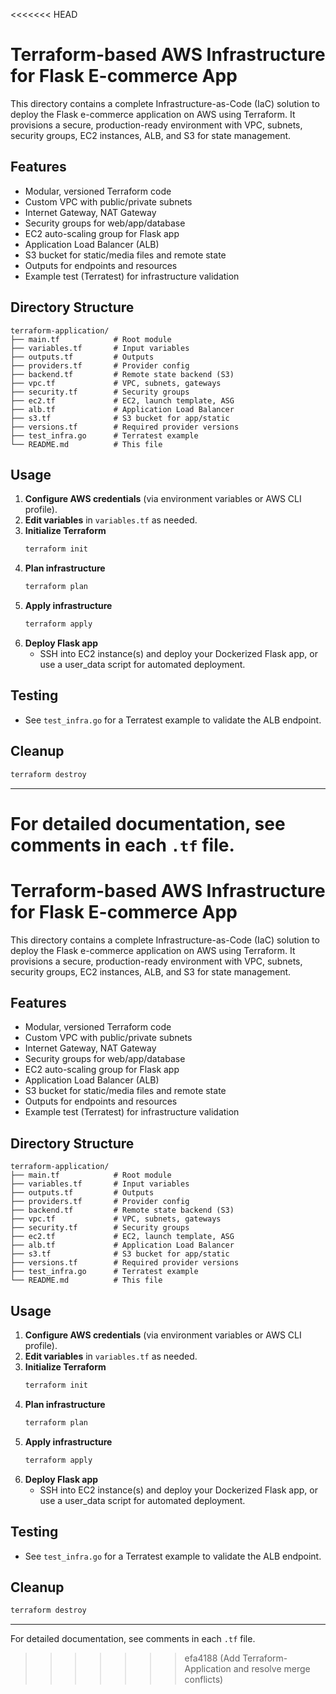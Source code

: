 <<<<<<< HEAD
# Terraform-based AWS Infrastructure for Flask E-commerce App

This directory contains a complete Infrastructure-as-Code (IaC) solution to deploy the Flask e-commerce application on AWS using Terraform. It provisions a secure, production-ready environment with VPC, subnets, security groups, EC2 instances, ALB, and S3 for state management.

## Features
- Modular, versioned Terraform code
- Custom VPC with public/private subnets
- Internet Gateway, NAT Gateway
- Security groups for web/app/database
- EC2 auto-scaling group for Flask app
- Application Load Balancer (ALB)
- S3 bucket for static/media files and remote state
- Outputs for endpoints and resources
- Example test (Terratest) for infrastructure validation

## Directory Structure
```
terraform-application/
├── main.tf            # Root module
├── variables.tf       # Input variables
├── outputs.tf         # Outputs
├── providers.tf       # Provider config
├── backend.tf         # Remote state backend (S3)
├── vpc.tf             # VPC, subnets, gateways
├── security.tf        # Security groups
├── ec2.tf             # EC2, launch template, ASG
├── alb.tf             # Application Load Balancer
├── s3.tf              # S3 bucket for app/static
├── versions.tf        # Required provider versions
├── test_infra.go      # Terratest example
└── README.md          # This file
```

## Usage

1. **Configure AWS credentials** (via environment variables or AWS CLI profile).
2. **Edit variables** in `variables.tf` as needed.
3. **Initialize Terraform**
   ```bash
   terraform init
   ```
4. **Plan infrastructure**
   ```bash
   terraform plan
   ```
5. **Apply infrastructure**
   ```bash
   terraform apply
   ```
6. **Deploy Flask app**
   - SSH into EC2 instance(s) and deploy your Dockerized Flask app, or use a user_data script for automated deployment.

## Testing
- See `test_infra.go` for a Terratest example to validate the ALB endpoint.

## Cleanup
```bash
terraform destroy
```

---

For detailed documentation, see comments in each `.tf` file.
=======
# Terraform-based AWS Infrastructure for Flask E-commerce App

This directory contains a complete Infrastructure-as-Code (IaC) solution to deploy the Flask e-commerce application on AWS using Terraform. It provisions a secure, production-ready environment with VPC, subnets, security groups, EC2 instances, ALB, and S3 for state management.

## Features
- Modular, versioned Terraform code
- Custom VPC with public/private subnets
- Internet Gateway, NAT Gateway
- Security groups for web/app/database
- EC2 auto-scaling group for Flask app
- Application Load Balancer (ALB)
- S3 bucket for static/media files and remote state
- Outputs for endpoints and resources
- Example test (Terratest) for infrastructure validation

## Directory Structure
```
terraform-application/
├── main.tf            # Root module
├── variables.tf       # Input variables
├── outputs.tf         # Outputs
├── providers.tf       # Provider config
├── backend.tf         # Remote state backend (S3)
├── vpc.tf             # VPC, subnets, gateways
├── security.tf        # Security groups
├── ec2.tf             # EC2, launch template, ASG
├── alb.tf             # Application Load Balancer
├── s3.tf              # S3 bucket for app/static
├── versions.tf        # Required provider versions
├── test_infra.go      # Terratest example
└── README.md          # This file
```

## Usage

1. **Configure AWS credentials** (via environment variables or AWS CLI profile).
2. **Edit variables** in `variables.tf` as needed.
3. **Initialize Terraform**
   ```bash
   terraform init
   ```
4. **Plan infrastructure**
   ```bash
   terraform plan
   ```
5. **Apply infrastructure**
   ```bash
   terraform apply
   ```
6. **Deploy Flask app**
   - SSH into EC2 instance(s) and deploy your Dockerized Flask app, or use a user_data script for automated deployment.

## Testing
- See `test_infra.go` for a Terratest example to validate the ALB endpoint.

## Cleanup
```bash
terraform destroy
```

---

For detailed documentation, see comments in each `.tf` file.
>>>>>>> efa4188 (Add Terraform-Application and resolve merge conflicts)
